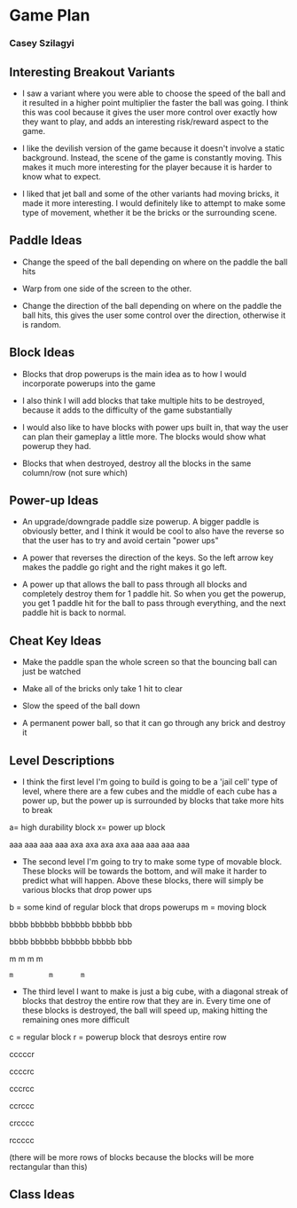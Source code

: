 # Game Plan
### Casey Szilagyi

## Interesting Breakout Variants
- I saw a variant where you were able to choose the speed of the ball and it resulted in a higher point multiplier the faster the ball was going.
  I think this was cool because it gives the user more control over exactly how they want to play, and adds an interesting risk/reward aspect to the game.

- I like the devilish version of the game because it doesn't involve a static background. 
  Instead, the scene of the game is constantly moving.
  This makes it much more interesting for the player because it is harder to know what to expect.

- I liked that jet ball and some of the other variants had moving bricks, it made it more interesting.
I would definitely like to attempt to make some type of movement, whether it be the bricks or the surrounding scene.
  
## Paddle Ideas
- Change the speed of the ball depending on where on the paddle the ball hits

- Warp from one side of the screen to the other.

- Change the direction of the ball depending on where on the paddle the ball hits,
this gives the user some control over the direction, otherwise it is random.

## Block Ideas
- Blocks that drop powerups is the main idea as to how I would incorporate powerups into the game

- I also think I will add blocks that take multiple hits to be destroyed, because it adds to the difficulty of the game substantially

- I would also like to have blocks with power ups built in, that way the user can plan their gameplay a little more.
The blocks would show what powerup they had.

- Blocks that when destroyed, destroy all the blocks in the same column/row (not sure which)

## Power-up Ideas
- An upgrade/downgrade paddle size powerup.
  A bigger paddle is obviously better, and I think it would be cool to also have the reverse so that the user has to try and avoid certain "power ups"

- A power that reverses the direction of the keys.
So the left arrow key makes the paddle go right and the right makes it go left.

- A power up that allows the ball to pass through all blocks and completely destroy them for 1 paddle hit.
So when you get the powerup, you get 1 paddle hit for the ball to pass through everything, and the next paddle hit is back to normal.
  
## Cheat Key Ideas
- Make the paddle span the whole screen so that the bouncing ball can just be watched

- Make all of the bricks only take 1 hit to clear

- Slow the speed of the ball down

- A permanent power ball, so that it can go through any brick and destroy it

## Level Descriptions
- I think the first level I'm going to build is going to be a 'jail cell' type of level,
where there are a few cubes and the middle of each cube has a power up, but the power up is surrounded by blocks that take more hits to break
  
a= high durability block
x= power up block


aaa     aaa     aaa     aaa
axa     axa     axa     axa
aaa     aaa     aaa     aaa

- The second level I'm going to try to make some type of movable block.
These blocks will be towards the bottom, and will make it harder to predict what will happen.
  Above these blocks, there will simply be various blocks that drop power ups

b = some kind of regular block that drops powerups
m = moving block

bbbb bbbbbb bbbbbb bbbbb bbb

bbbb bbbbbb bbbbbb bbbbb bbb

m       m         m       m

    m         m       m

- The third level I want to make is just a big cube, with a diagonal streak of blocks that destroy the entire row that they are in.
Every time one of these blocks is destroyed, the ball will speed up, making hitting the remaining ones more difficult
  
c = regular block
r = powerup block that desroys entire row

cccccr

ccccrc

cccrcc

ccrccc

crcccc

rccccc


(there will be more rows of blocks because the blocks will be more rectangular than this)


## Class Ideas

